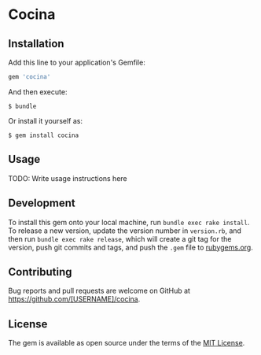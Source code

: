 # Cocina

## Installation

Add this line to your application's Gemfile:

```ruby
gem 'cocina'
```

And then execute:

    $ bundle

Or install it yourself as:

    $ gem install cocina

## Usage

TODO: Write usage instructions here

## Development

To install this gem onto your local machine, run `bundle exec rake install`. To release a new version, update the version number in `version.rb`, and then run `bundle exec rake release`, which will create a git tag for the version, push git commits and tags, and push the `.gem` file to [rubygems.org](https://rubygems.org).

## Contributing

Bug reports and pull requests are welcome on GitHub at https://github.com/[USERNAME]/cocina.


## License

The gem is available as open source under the terms of the [MIT License](http://opensource.org/licenses/MIT).
